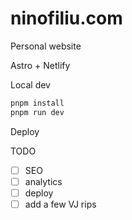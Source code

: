 # ninofiliu.com

Personal website

Astro + Netlify

Local dev

```sh
pnpm install
pnpm run dev
```

Deploy

<!-- TODO -->

TODO

- [ ] SEO
- [ ] analytics
- [ ] deploy
- [ ] add a few VJ rips
